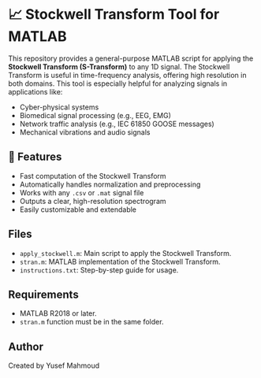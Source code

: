 # 📈 Stockwell Transform Tool for MATLAB
This repository provides a general-purpose MATLAB script for applying the **Stockwell Transform (S-Transform)** to any 1D signal. The Stockwell Transform is useful in time-frequency analysis, offering high resolution in both domains. This tool is especially helpful for analyzing signals in applications like:

- Cyber-physical systems
- Biomedical signal processing (e.g., EEG, EMG)
- Network traffic analysis (e.g., IEC 61850 GOOSE messages)
- Mechanical vibrations and audio signals

## 🚀 Features
- Fast computation of the Stockwell Transform
- Automatically handles normalization and preprocessing
- Works with any `.csv` or `.mat` signal file
- Outputs a clear, high-resolution spectrogram
- Easily customizable and extendable

## Files
- `apply_stockwell.m`: Main script to apply the Stockwell Transform.
- `stran.m`: MATLAB implementation of the Stockwell Transform.
- `instructions.txt`: Step-by-step guide for usage.

## Requirements
- MATLAB R2018 or later.
- `stran.m` function must be in the same folder.

## Author
Created by Yusef Mahmoud
